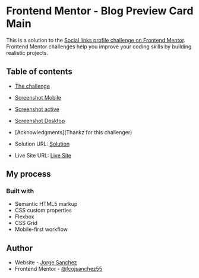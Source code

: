# Frontend Mentor - Blog Preview Card Main

This is a solution to the [Social links profile challenge on Frontend Mentor](https://www.frontendmentor.io/challenges/blog-preview-card-ckPaj01IcS). Frontend Mentor challenges help you improve your coding skills by building realistic projects. 

## Table of contents
  - [The challenge](https://www.frontendmentor.io/challenges/blog-preview-card-ckPaj01IcS)
  - [Screenshot Mobile](/screenshot/mobile.png)
  - [Screenshot active](/screenshot/active.png)
  - [Screenshot Desktop](/screenshot/desktop.png)
- [Acknowledgments](Thankz for this challenger)


- Solution URL: [Solution]()
- Live Site URL: [Live Site]()

## My process

### Built with

- Semantic HTML5 markup
- CSS custom properties
- Flexbox
- CSS Grid
- Mobile-first workflow

## Author

- Website - [Jorge Sanchez](https://www.instagram.com/sanchezetto)
- Frontend Mentor - [@fcojsanchez55](https://www.frontendmentor.io/profile/fcojsanchez55)

